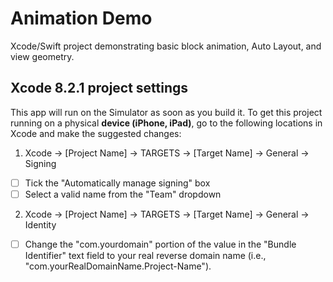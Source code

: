 # Animation Demo
Xcode/Swift project demonstrating basic block animation, Auto Layout, and view geometry.

## Xcode 8.2.1 project settings
This app will run on the Simulator as soon as you build it. To get this project running on a physical **device (iPhone, iPad)**, go to the following locations in Xcode and make the suggested changes:

1. Xcode -> [Project Name] -> TARGETS -> [Target Name] -> General -> Signing
- [ ] Tick the "Automatically manage signing" box
- [ ] Select a valid name from the "Team" dropdown
  
2. Xcode -> [Project Name] -> TARGETS -> [Target Name] -> General -> Identity
- [ ] Change the "com.yourdomain" portion of the value in the "Bundle Identifier" text field to your real reverse domain name (i.e., "com.yourRealDomainName.Project-Name").
